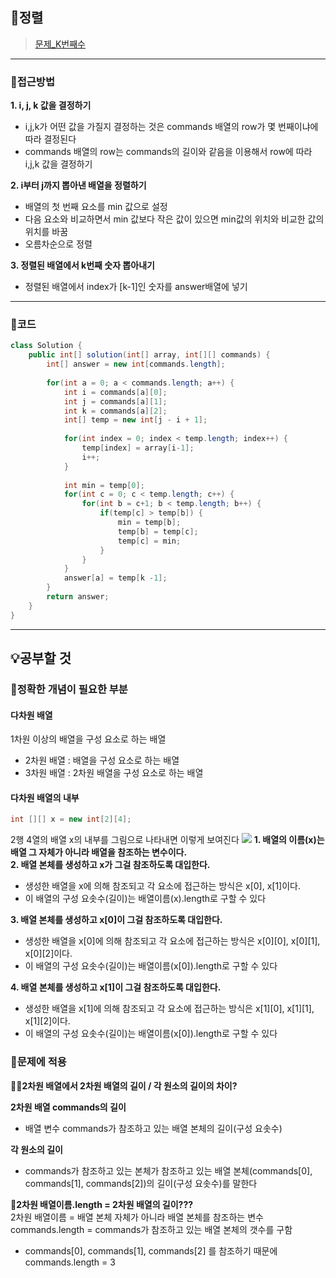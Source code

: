 ## 📝정렬    
> [문제_K번째수](https://programmers.co.kr/learn/courses/30/lessons/42748) 

---
### 📍접근방법
**1. i, j, k 값을 결정하기**
- i,j,k가 어떤 값을 가질지 결정하는 것은 commands 배열의 row가 몇 번째이냐에 따라 결정된다 
- commands 배열의 row는 commands의 길이와 같음을 이용해서 row에 따라 i,j,k 값을 결정하기

**2. i부터 j까지 뽑아낸 배열을 정렬하기**
- 배열의 첫 번째 요소를 min 값으로 설정
- 다음 요소와 비교하면서 min 값보다 작은 값이 있으면 min값의 위치와 비교한 값의 위치를 바꿈
- 오름차순으로 정렬

**3. 정렬된 배열에서 k번째 숫자 뽑아내기**
- 정렬된 배열에서 index가 [k-1]인 숫자를 answer배열에 넣기

---
### 📍코드
``` java
class Solution {
    public int[] solution(int[] array, int[][] commands) {
        int[] answer = new int[commands.length];
        
        for(int a = 0; a < commands.length; a++) {
            int i = commands[a][0];
            int j = commands[a][1];
            int k = commands[a][2];                        
            int[] temp = new int[j - i + 1];
        
            for(int index = 0; index < temp.length; index++) {
                temp[index] = array[i-1];
                i++;
            }
        
            int min = temp[0];
            for(int c = 0; c < temp.length; c++) {
                for(int b = c+1; b < temp.length; b++) {
                    if(temp[c] > temp[b]) {
                        min = temp[b];
                        temp[b] = temp[c];
                        temp[c] = min;
                    }
                }
            }
            answer[a] = temp[k -1];        
        }
        return answer;
    }
}
```
---
## 💡공부할 것
### 📍정확한 개념이 필요한 부분
#### 다차원 배열
1차원 이상의 배열을 구성 요소로 하는 배열  
- 2차원 배열 : 배열을 구성 요소로 하는 배열 
- 3차원 배열 : 2차원 배열을 구성 요소로 하는 배열

#### 다차원 배열의 내부
``` java 
int [][] x = new int[2][4];
```
2행 4열의 배열 x의 내부를 그림으로 나타내면 이렇게 보여진다
![](https://images.velog.io/images/zero9657/post/80b24ee0-93f6-439a-b980-9fa270502a08/KakaoTalk_20210722_190908865.jpg)
**1. 배열의 이름(x)는 배열 그 자체가 아니라 배열을 참조하는 변수이다.       
2. 배열 본체를 생성하고 x가 그걸 참조하도록 대입한다.** 
- 생성한 배열을 x에 의해 참조되고 각 요소에 접근하는 방식은 x[0], x[1]이다.
 - 이 배열의 구성 요솟수(길이)는 배열이름(x).length로 구할 수 있다

**3. 배열 본체를 생성하고 x[0]이 그걸 참조하도록 대입한다.**
- 생성한 배열을 x[0]에 의해 참조되고 각 요소에 접근하는 방식은 x[0][0], x[0][1], x[0][2]이다.
 - 이 배열의 구성 요솟수(길이)는 배열이름(x[0]).length로 구할 수 있다

**4. 배열 본체를 생성하고 x[1]이 그걸 참조하도록 대입한다.**
- 생성한 배열을 x[1]에 의해 참조되고 각 요소에 접근하는 방식은 x[1][0], x[1][1], x[1][2]이다.
 - 이 배열의 구성 요솟수(길이)는 배열이름(x[0]).length로 구할 수 있다

### 📍문제에 적용
🙋‍♀️**2차원 배열에서 2차원 배열의 길이 / 각 원소의 길이의 차이?**

**2차원 배열 commands의 길이**
- 배열 변수 commands가 참조하고 있는 배열 본체의 길이(구성 요솟수)

**각 원소의 길이** 
- commands가 참조하고 있는 본체가 참조하고 있는 배열 본체(commands[0], commands[1], commands[2])의 길이(구성 요솟수)를 말한다

🙋‍**2차원 배열이름.length = 2차원 배열의 길이???**     
2차원 배열이름 = 배열 본체 자체가 아니라 배열 본체를 참조하는 변수      
commands.length = commands가 참조하고 있는 배열 본체의 갯수를 구함
- commands[0], commands[1], commands[2] 를 참조하기 때문에 commands.length = 3
